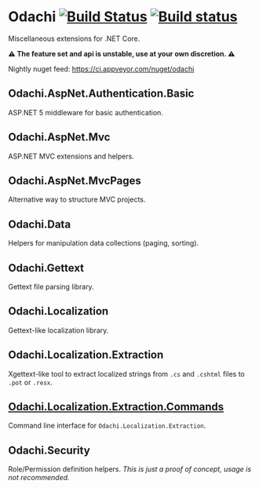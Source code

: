 # Odachi [![Build Status](https://travis-ci.org/Kukkimonsuta/Odachi.svg?branch=master)](https://travis-ci.org/Kukkimonsuta/Odachi) [![Build status](https://ci.appveyor.com/api/projects/status/spbrm8id15t27y08/branch/master?svg=true)](https://ci.appveyor.com/project/Kukkimonsuta/odachi/branch/master)

Miscellaneous extensions for .NET Core.

**:warning: The feature set and api is unstable, use at your own discretion. :warning:**

Nightly nuget feed: https://ci.appveyor.com/nuget/odachi

## Odachi.AspNet.Authentication.Basic

ASP.NET 5 middleware for basic authentication.

## Odachi.AspNet.Mvc

ASP.NET MVC extensions and helpers.

## Odachi.AspNet.MvcPages

Alternative way to structure MVC projects.

## Odachi.Data

Helpers for manipulation data collections (paging, sorting).

## Odachi.Gettext

Gettext file parsing library.

## Odachi.Localization

Gettext-like localization library.

## Odachi.Localization.Extraction

Xgettext-like tool to extract localized strings from `.cs` and `.cshtml` files to `.pot` or `.resx`.

## [Odachi.Localization.Extraction.Commands](https://github.com/Kukkimonsuta/Odachi/tree/master/src/Odachi.Localization.Extraction.Commands)

Command line interface for `Odachi.Localization.Extraction`.

## Odachi.Security

Role/Permission definition helpers. *This is just a proof of concept, usage is not recommended.*
